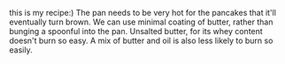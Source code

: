 this is my recipe:)
The pan needs to be very hot for the pancakes that it'll eventually turn brown. We can use minimal coating of butter, rather than bunging a spoonful into the pan. Unsalted butter, for its whey content doesn't burn so easy. A mix of butter and oil is also less likely to burn so easily.  